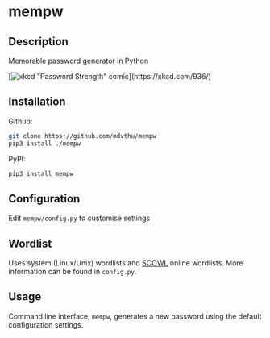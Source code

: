 # mempw

## Description
Memorable password generator in Python

[![xkcd "Password Strength" comic](https://imgs.xkcd.com/comics/password_strength.png "https://xkcd.com/936/")](https://xkcd.com/936/)

## Installation
Github:
```bash
git clone https://github.com/mdvthu/mempw
pip3 install ./mempw
```
PyPI:
```bash
pip3 install mempw
```

## Configuration
Edit `mempw/config.py` to customise settings

## Wordlist
Uses system (Linux/Unix) wordlists and [SCOWL](https://sourceforge.net/projects/wordlist/files/speller/2020.12.07/)
online wordlists. More information can be found in `config.py`.

## Usage
Command line interface, `mempw`, generates a new password using the
default configuration settings.
